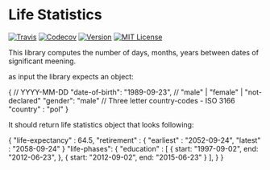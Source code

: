 # Life Statistics

[![Travis](https://img.shields.io/travis/life-statistics/life-statistics.svg?style=flat-square)](https://travis-ci.org/life-statistics/life-statistics)
[![Codecov](https://img.shields.io/codecov/c/github/life-statistics/life-statistics.svg)](https://codecov.io/gh/life-statistics/life-statistics)
[![Version](https://img.shields.io/npm/v/life-statistics.svg?style=flat-square)](http://npm.im/life-statistics)
[![MIT License](https://img.shields.io/npm/l/life-statistics.svg?style=flat-square)](http://opensource.org/licenses/MIT)

This library computes the number of days, months, years between dates of significant meening.

as input the library expects an object: 

{
    // YYYY-MM-DD
    "date-of-birth": "1989-09-23",
    // "male" | "female" | "not-declared"
    "gender": "male"
    // Three letter country-codes - ISO 3166
    "country" : "pol"
}

It should return life statistics object that looks following:

{
    "life-expectancy" : 64.5,
    "retirement" : {
        "earliest" : "2052-09-24",
        "latest" : "2058-09-24"
    }
    "life-phases": {
        "education" : [
            {
                start: "1997-09-02",
                end: "2012-06-23",
            },
            {
                start: "2012-09-02",
                end: "2015-06-23"
            }
        ],
    }
}


